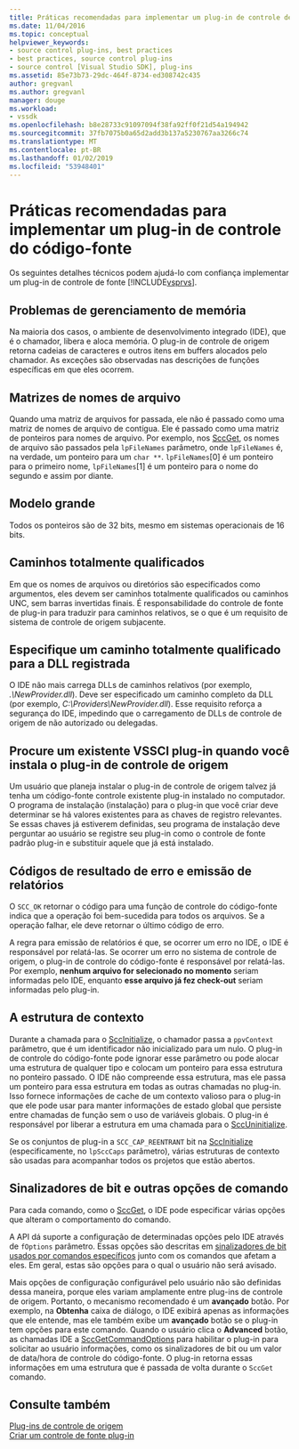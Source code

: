 ```yaml
---
title: Práticas recomendadas para implementar um plug-in de controle de origem | Microsoft Docs
ms.date: 11/04/2016
ms.topic: conceptual
helpviewer_keywords:
- source control plug-ins, best practices
- best practices, source control plug-ins
- source control [Visual Studio SDK], plug-ins
ms.assetid: 85e73b73-29dc-464f-8734-ed308742c435
author: gregvanl
ms.author: gregvanl
manager: douge
ms.workload:
- vssdk
ms.openlocfilehash: b8e28733c91097094f38fa92ff0f21d54a194942
ms.sourcegitcommit: 37fb7075b0a65d2add3b137a5230767aa3266c74
ms.translationtype: MT
ms.contentlocale: pt-BR
ms.lasthandoff: 01/02/2019
ms.locfileid: "53948401"
---
```

# <a name="best-practices-for-implementing-a-source-control-plug-in"></a>Práticas recomendadas para implementar um plug-in de controle do código-fonte
Os seguintes detalhes técnicos podem ajudá-lo com confiança implementar um plug-in de controle de fonte [!INCLUDE[vsprvs](../code-quality/includes/vsprvs_md.md)].  
  
## <a name="memory-management-issues"></a>Problemas de gerenciamento de memória  
 Na maioria dos casos, o ambiente de desenvolvimento integrado (IDE), que é o chamador, libera e aloca memória. O plug-in de controle de origem retorna cadeias de caracteres e outros itens em buffers alocados pelo chamador. As exceções são observadas nas descrições de funções específicas em que eles ocorrem.  
  
## <a name="arrays-of-file-names"></a>Matrizes de nomes de arquivo  
 Quando uma matriz de arquivos for passada, ele não é passado como uma matriz de nomes de arquivo de contígua. Ele é passado como uma matriz de ponteiros para nomes de arquivo. Por exemplo, nos [SccGet](../extensibility/sccget-function.md), os nomes de arquivo são passados pela `lpFileNames` parâmetro, onde `lpFileNames` é, na verdade, um ponteiro para um `char **`. `lpFileNames`[0] é um ponteiro para o primeiro nome, `lpFileNames`[1] é um ponteiro para o nome do segundo e assim por diante.  
  
## <a name="large-model"></a>Modelo grande  
 Todos os ponteiros são de 32 bits, mesmo em sistemas operacionais de 16 bits.  
  
## <a name="fully-qualified-paths"></a>Caminhos totalmente qualificados  
 Em que os nomes de arquivos ou diretórios são especificados como argumentos, eles devem ser caminhos totalmente qualificados ou caminhos UNC, sem barras invertidas finais. É responsabilidade do controle de fonte de plug-in para traduzir para caminhos relativos, se o que é um requisito de sistema de controle de origem subjacente.  
  
## <a name="specify-a-fully-qualified-path-for-the-registered-dll"></a>Especifique um caminho totalmente qualificado para a DLL registrada  
 O IDE não mais carrega DLLs de caminhos relativos (por exemplo, *.\NewProvider.dll*). Deve ser especificado um caminho completo da DLL (por exemplo, *C:\Providers\NewProvider.dll*). Esse requisito reforça a segurança do IDE, impedindo que o carregamento de DLLs de controle de origem de não autorizado ou delegadas.  
  
## <a name="check-for-an-existing-vssci-plug-in-when-you-install-your-source-control-plug-in"></a>Procure um existente VSSCI plug-in quando você instala o plug-in de controle de origem  
 Um usuário que planeja instalar o plug-in de controle de origem talvez já tenha um código-fonte controle existente plug-in instalado no computador. O programa de instalação (instalação) para o plug-in que você criar deve determinar se há valores existentes para as chaves de registro relevantes. Se essas chaves já estiverem definidas, seu programa de instalação deve perguntar ao usuário se registre seu plug-in como o controle de fonte padrão plug-in e substituir aquele que já está instalado.  
  
## <a name="error-result-codes-and-reporting"></a>Códigos de resultado de erro e emissão de relatórios  
 O `SCC_OK` retornar o código para uma função de controle do código-fonte indica que a operação foi bem-sucedida para todos os arquivos. Se a operação falhar, ele deve retornar o último código de erro.  
  
 A regra para emissão de relatórios é que, se ocorrer um erro no IDE, o IDE é responsável por relatá-las. Se ocorrer um erro no sistema de controle de origem, o plug-in de controle do código-fonte é responsável por relatá-las. Por exemplo, **nenhum arquivo for selecionado no momento** seriam informadas pelo IDE, enquanto **esse arquivo já fez check-out** seriam informadas pelo plug-in.  
  
## <a name="the-context-structure"></a>A estrutura de contexto  
 Durante a chamada para o [SccInitialize](../extensibility/sccinitialize-function.md), o chamador passa a `ppvContext` parâmetro, que é um identificador não inicializado para um nulo. O plug-in de controle do código-fonte pode ignorar esse parâmetro ou pode alocar uma estrutura de qualquer tipo e colocam um ponteiro para essa estrutura no ponteiro passado. O IDE não compreende essa estrutura, mas ele passa um ponteiro para essa estrutura em todas as outras chamadas no plug-in. Isso fornece informações de cache de um contexto valioso para o plug-in que ele pode usar para manter informações de estado global que persiste entre chamadas de função sem o uso de variáveis globais. O plug-in é responsável por liberar a estrutura em uma chamada para o [SccUninitialize](../extensibility/sccuninitialize-function.md).  
  
 Se os conjuntos de plug-in a `SCC_CAP_REENTRANT` bit na [SccInitialize](../extensibility/sccinitialize-function.md) (especificamente, no `lpSccCaps` parâmetro), várias estruturas de contexto são usadas para acompanhar todos os projetos que estão abertos.  
  
## <a name="bitflags-and-other-command-options"></a>Sinalizadores de bit e outras opções de comando  
 Para cada comando, como o [SccGet](../extensibility/sccget-function.md), o IDE pode especificar várias opções que alteram o comportamento do comando.  
  
 A API dá suporte a configuração de determinadas opções pelo IDE através de `fOptions` parâmetro. Essas opções são descritas em [sinalizadores de bit usados por comandos específicos](../extensibility/bitflags-used-by-specific-commands.md) junto com os comandos que afetam a eles. Em geral, estas são opções para o qual o usuário não será avisado.  
  
 Mais opções de configuração configurável pelo usuário não são definidas dessa maneira, porque eles variam amplamente entre plug-ins de controle de origem. Portanto, o mecanismo recomendado é um **avançado** botão. Por exemplo, na **Obtenha** caixa de diálogo, o IDE exibirá apenas as informações que ele entende, mas ele também exibe um **avançado** botão se o plug-in tem opções para este comando. Quando o usuário clica o **Advanced** botão, as chamadas IDE a [SccGetCommandOptions](../extensibility/sccgetcommandoptions-function.md) para habilitar o plug-in para solicitar ao usuário informações, como os sinalizadores de bit ou um valor de data/hora de controle do código-fonte. O plug-in retorna essas informações em uma estrutura que é passada de volta durante o `SccGet` comando.  
  
## <a name="see-also"></a>Consulte também  
 [Plug-ins de controle de origem](../extensibility/source-control-plug-ins.md)   
 [Criar um controle de fonte plug-in](../extensibility/internals/creating-a-source-control-plug-in.md)